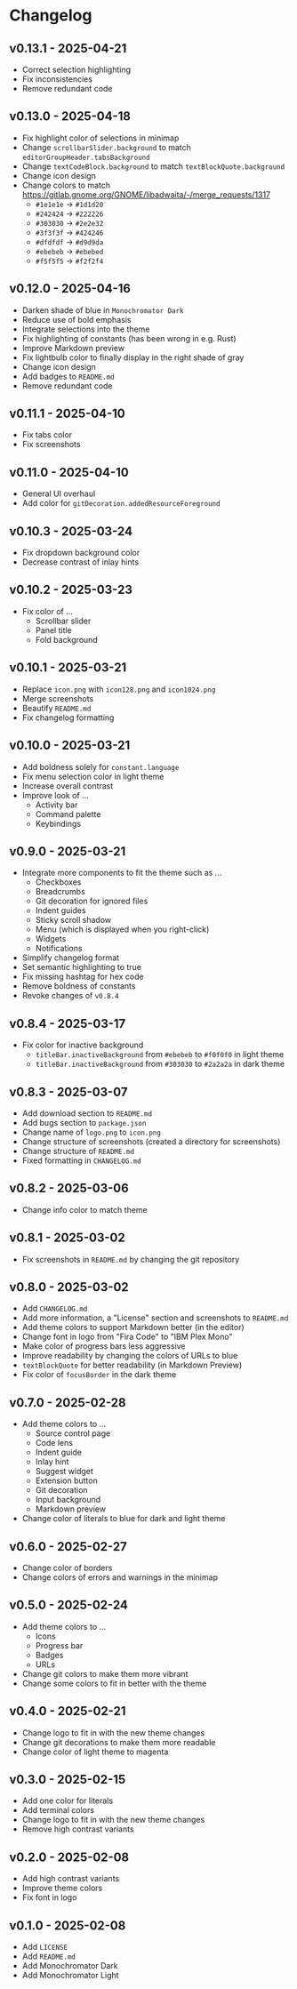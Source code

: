 # Changelog

## v0.13.1 - 2025-04-21

- Correct selection highlighting
- Fix inconsistencies
- Remove redundant code

## v0.13.0 - 2025-04-18

- Fix highlight color of selections in minimap
- Change `scrollbarSlider.background` to match `editorGroupHeader.tabsBackground`
- Change `textCodeBlock.background` to match `textBlockQuote.background`
- Change icon design
- Change colors to match https://gitlab.gnome.org/GNOME/libadwaita/-/merge_requests/1317
    - `#1e1e1e` -> `#1d1d20`
    - `#242424` -> `#222226`
    - `#303030` -> `#2e2e32`
    - `#3f3f3f` -> `#424246`
    - `#dfdfdf` -> `#d9d9da`
    - `#ebebeb` -> `#ebebed`
    - `#f5f5f5` -> `#f2f2f4`

## v0.12.0 - 2025-04-16

- Darken shade of blue in `Monochromator Dark`
- Reduce use of bold emphasis
- Integrate selections into the theme
- Fix highlighting of constants (has been wrong in e.g. Rust)
- Improve Markdown preview
- Fix lightbulb color to finally display in the right shade of gray
- Change icon design
- Add badges to `README.md`
- Remove redundant code

## v0.11.1 - 2025-04-10

- Fix tabs color
- Fix screenshots

## v0.11.0 - 2025-04-10

- General UI overhaul
- Add color for `gitDecoration.addedResourceForeground`

## v0.10.3 - 2025-03-24

- Fix dropdown background color
- Decrease contrast of inlay hints

## v0.10.2 - 2025-03-23

- Fix color of ...
    - Scrollbar slider
    - Panel title
    - Fold background

## v0.10.1 - 2025-03-21

- Replace `icon.png` with `icon128.png` and `icon1024.png`
- Merge screenshots
- Beautify `README.md`
- Fix changelog formatting

## v0.10.0 - 2025-03-21

- Add boldness solely for `constant.language`
- Fix menu selection color in light theme
- Increase overall contrast
- Improve look of ...
    - Activity bar
    - Command palette
    - Keybindings

## v0.9.0 - 2025-03-21

- Integrate more components to fit the theme such as ...
    - Checkboxes
    - Breadcrumbs
    - Git decoration for ignored files
    - Indent guides
    - Sticky scroll shadow
    - Menu (which is displayed when you right-click)
    - Widgets
    - Notifications
- Simplify changelog format
- Set semantic highlighting to true
- Fix missing hashtag for hex code
- Remove boldness of constants
- Revoke changes of `v0.8.4`

## v0.8.4 - 2025-03-17

- Fix color for inactive background
    - `titleBar.inactiveBackground` from `#ebebeb` to `#f0f0f0` in light theme
    - `titleBar.inactiveBackground` from `#303030` to `#2a2a2a` in dark theme

## v0.8.3 - 2025-03-07

- Add download section to `README.md`
- Add bugs section to `package.json`
- Change name of `logo.png` to `icon.png`
- Change structure of screenshots (created a directory for screenshots)
- Change structure of `README.md`
- Fixed formatting in `CHANGELOG.md`

## v0.8.2 - 2025-03-06

- Change info color to match theme

## v0.8.1 - 2025-03-02

- Fix screenshots in `README.md` by changing the git repository

## v0.8.0 - 2025-03-02

- Add `CHANGELOG.md`
- Add more information, a "License" section and screenshots to `README.md`
- Add theme colors to support Markdown better (in the editor)
- Change font in logo from "Fira Code" to "IBM Plex Mono"
- Make color of progress bars less aggressive
- Improve readability by changing the colors of URLs to blue
- `textBlockQuote` for better readability (in Markdown Preview)
- Fix color of `focusBorder` in the dark theme

## v0.7.0 - 2025-02-28

- Add theme colors to ...
    - Source control page
    - Code lens
    - Indent guide
    - Inlay hint
    - Suggest widget
    - Extension button
    - Git decoration
    - Input background
    - Markdown preview
- Change color of literals to blue for dark and light theme

## v0.6.0 - 2025-02-27

- Change color of borders
- Change colors of errors and warnings in the minimap

## v0.5.0 - 2025-02-24

- Add theme colors to ...
    - Icons
    - Progress bar
    - Badges
    - URLs
- Change git colors to make them more vibrant
- Change some colors to fit in better with the theme

## v0.4.0 - 2025-02-21

- Change logo to fit in with the new theme changes
- Change git decorations to make them more readable
- Change color of light theme to magenta

## v0.3.0 - 2025-02-15

- Add one color for literals
- Add terminal colors
- Change logo to fit in with the new theme changes
- Remove high contrast variants

## v0.2.0 - 2025-02-08

- Add high contrast variants
- Improve theme colors
- Fix font in logo

## v0.1.0 - 2025-02-08

- Add `LICENSE`
- Add `README.md`
- Add Monochromator Dark
- Add Monochromator Light
